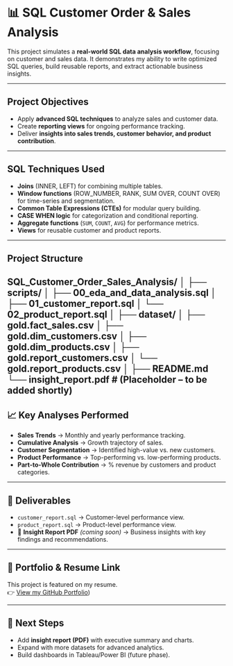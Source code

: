 # 📊 SQL Customer Order & Sales Analysis

This project simulates a **real-world SQL data analysis workflow**, focusing on customer and sales data. It demonstrates my ability to write optimized SQL queries, build reusable reports, and extract actionable business insights.  

---

## Project Objectives  
- Apply **advanced SQL techniques** to analyze sales and customer data.  
- Create **reporting views** for ongoing performance tracking.  
- Deliver **insights into sales trends, customer behavior, and product contribution**.  

---

## SQL Techniques Used  
- **Joins** (INNER, LEFT) for combining multiple tables.  
- **Window functions** (ROW_NUMBER, RANK, SUM OVER, COUNT OVER) for time-series and segmentation.  
- **Common Table Expressions (CTEs)** for modular query building.  
- **CASE WHEN logic** for categorization and conditional reporting.  
- **Aggregate functions** (`SUM`, `COUNT`, `AVG`) for performance metrics.  
- **Views** for reusable customer and product reports.  

---

## Project Structure  

SQL_Customer_Order_Sales_Analysis/
│
├── scripts/
│   ├── 00_eda_and_data_analysis.sql
│   ├── 01_customer_report.sql
│   └── 02_product_report.sql
│
├── dataset/
│   ├── gold.fact_sales.csv
│   ├── gold.dim_customers.csv
│   ├── gold.dim_products.csv
│   ├── gold.report_customers.csv
│   └── gold.report_products.csv
│
├── README.md
└── insight_report.pdf  # (Placeholder – to be added shortly)
---
## 📈 Key Analyses Performed  
- **Sales Trends** → Monthly and yearly performance tracking.  
- **Cumulative Analysis** → Growth trajectory of sales.  
- **Customer Segmentation** → Identified high-value vs. new customers.  
- **Product Performance** → Top-performing vs. low-performing products.  
- **Part-to-Whole Contribution** → % revenue by customers and product categories.  

---

## 📑 Deliverables  
- `customer_report.sql` → Customer-level performance view.  
- `product_report.sql` → Product-level performance view.  
- 📄 **Insight Report PDF** *(coming soon)* → Business insights with key findings and recommendations.  

---

## 🔗 Portfolio & Resume Link  
This project is featured on my resume.  
👉 [View my GitHub Portfolio](https://github.com/ayeshahasan11?tab=repositories))  

---

## 🚀 Next Steps  
- Add **insight report (PDF)** with executive summary and charts.  
- Expand with more datasets for advanced analytics.  
- Build dashboards in Tableau/Power BI (future phase).  


